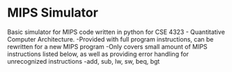 # MIPS Simulator
Basic simulator for MIPS code written in python for CSE 4323 - Quantitative Computer Architecture.
    -Provided with full program instructions, can be rewritten for a new MIPS program
    -Only covers small amount of MIPS instructions listed below, as well as providing error handling for unrecognized instructions
          -add, sub, lw, sw, beq, bgt
